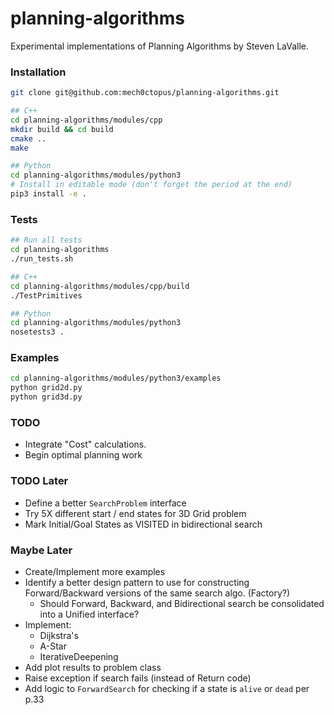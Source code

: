 # planning-algorithms
Experimental implementations of Planning Algorithms by Steven LaValle.

### Installation
```bash
git clone git@github.com:mech0ctopus/planning-algorithms.git

## C++
cd planning-algorithms/modules/cpp
mkdir build && cd build
cmake ..
make

## Python
cd planning-algorithms/modules/python3
# Install in editable mode (don't forget the period at the end)
pip3 install -e .
```

### Tests
```bash
## Run all tests
cd planning-algorithms
./run_tests.sh

## C++
cd planning-algorithms/modules/cpp/build
./TestPrimitives

## Python
cd planning-algorithms/modules/python3
nosetests3 .
```

### Examples
```bash
cd planning-algorithms/modules/python3/examples
python grid2d.py
python grid3d.py
```

### TODO
- Integrate "Cost" calculations.
- Begin optimal planning work

### TODO Later
- Define a better `SearchProblem` interface
- Try 5X different start / end states for 3D Grid problem
- Mark Initial/Goal States as VISITED in bidirectional search

### Maybe Later
- Create/Implement more examples
- Identify a better design pattern to use for constructing Forward/Backward versions
  of the same search algo. (Factory?)
    - Should Forward, Backward, and Bidirectional search be consolidated into a Unified interface?
- Implement:
    - Dijkstra's
    - A-Star
    - IterativeDeepening
- Add plot results to problem class
- Raise exception if search fails (instead of Return code)
- Add logic to `ForwardSearch` for checking if a state is `alive` or `dead` per p.33
